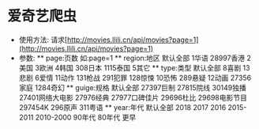 ﻿# 爱奇艺爬虫
* 使用方法:
请求[http://movies.llili.cn/api/movies?page=1](http://movies.llili.cn/api/movies?page=1)
* 参数:
** page:页数 如:page=1
** region:地区 默认全部 1华语 28997香港 2美国 3欧洲 4韩国 308日本 1115泰国 5其它
** type:类型 默认全部 8喜剧 13悲剧 6爱情 11动作 131枪战 291犯罪 128惊悚 10恐怖 289悬疑 12动画 27356家庭 1284奇幻
** guige:规格 默认全部 27397巨制 27815院线 30149独播 27401网络大电影 27976经典 27977口碑佳片 29696杜比 29698电影节目 297454K 296原声 311粤语
** year:年代 默认全部 2018 2017 2016 2015-2011 2010-2000 90年代 80年代 更早
